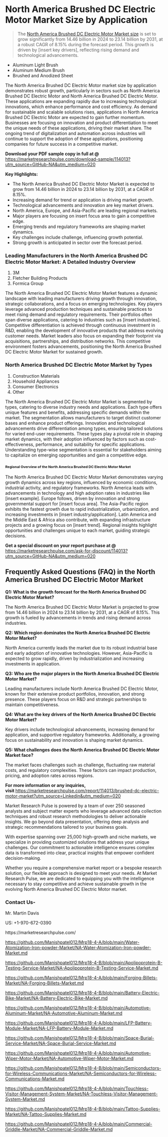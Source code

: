 <h1>North America Brushed DC Electric Motor Market&nbsp;Size by Application</h1><blockquote><p>The <a href="https://marketresearchpulse.com/download-sample/114013?utm_source=GitHub-NA&amp;utm_medium=020">North America Brushed DC Electric Motor Market size</a> is set to grow significantly from 14.46 billion in 2024 to 23.14 billion by 2031, at a robust CAGR of 8.15% during the forecast period. This growth is driven by [insert key drivers], reflecting rising demand and technological advancements.</p></blockquote><ul><li>Aluminum Light Brush<li> Aluminum Medium Brush<li> Brushed and Anodized Sheet</li></ul><p>The North America Brushed DC Electric Motor market size by application demonstrates robust growth, particularly in sectors such as North America Brushed DC Electric Motor and North America Brushed DC Electric Motor. These applications are expanding rapidly due to increasing technological innovations, which enhance performance and cost efficiency. As demand for sustainable and scalable solutions rises, applications in North America Brushed DC Electric Motor are expected to gain further momentum. Businesses are focusing on innovation and product differentiation to meet the unique needs of these applications, driving their market share. The ongoing trend of digitalization and automation across industries will continue to support the adoption of these applications, positioning companies for future success in a competitive market.</p><p><strong>Download your PDF sample copy in full at @ </strong><a href="https://marketresearchpulse.com/download-sample/114013?utm_source=GitHub-NA&amp;utm_medium=020">https://marketresearchpulse.com/download-sample/114013?utm_source=GitHub-NA&amp;utm_medium=020</a></p><p><strong>Key Highlights: </strong></p><ul><li>The North America Brushed DC Electric Motor Market is expected to grow from 14.46 billion in 2024 to 23.14 billion by 2031, at a CAGR of 8.15%.</li><li>Increasing demand for trend or application is driving market growth.</li><li>Technological advancements and innovation are key market drivers.</li><li>North America, Europe, and Asia-Pacific are leading regional markets.</li><li>Major players are focusing on insert focus area to gain a competitive edge.</li><li>Emerging trends and regulatory frameworks are shaping market dynamics.</li><li>Key challenges include challenge, influencing growth potential.</li><li>Strong growth is anticipated in sector over the forecast period.</li></ul><h3>Leading Manufacturers in the North America Brushed DC Electric Motor Market: A Detailed Industry Overview</h3><ol><li>3M</li><li>Fletcher Building Products</li><li>Formica Group</li></ol><div class="flex max-w-full flex-col flex-grow"><div class="min-h-8 text-message flex w-full flex-col items-end gap-2 whitespace-normal break-words [.text-message+&amp;]:mt-5" dir="auto" data-message-author-role="assistant" data-message-id="fd8432e4-4910-450d-b182-61b7bfb0a01f" data-message-model-slug="gpt-4o"><div class="flex w-full flex-col gap-1 empty:hidden first:pt-[3px]"><div class="markdown prose w-full break-words dark:prose-invert light"><p>The North America Brushed DC Electric Motor Market features a dynamic landscape with leading manufacturers driving growth through innovation, strategic collaborations, and a focus on emerging technologies. Key players leverage advanced production techniques and sustainable practices to meet rising demand and regulatory requirements. Their portfolios often span diverse applications, catering to industries such as [insert industries]. Competitive differentiation is achieved through continuous investment in R&amp;D, enabling the development of innovative products that address evolving customer needs. Market leaders also focus on expanding their footprint via acquisitions, partnerships, and distribution networks. This competitive environment fosters advancements, positioning the North America Brushed DC Electric Motor Market for sustained growth.</p></div></div></div></div><h3>North America Brushed DC Electric Motor Market by Types</h3><ol><li>Construction Materials<li> Household Appliances<li> Consumer Electronics<li> Other</li></ol><div class="flex max-w-full flex-col flex-grow"><div class="min-h-8 text-message flex w-full flex-col items-end gap-2 whitespace-normal break-words [.text-message+&amp;]:mt-5" dir="auto" data-message-author-role="assistant" data-message-id="084470be-0bb7-4664-bddf-5156b4f41249" data-message-model-slug="gpt-4o-mini"><div class="flex w-full flex-col gap-1 empty:hidden first:pt-[3px]"><div class="markdown prose w-full break-words dark:prose-invert light"><p>The North America Brushed DC Electric Motor Market is segmented by types, catering to diverse industry needs and applications. Each type offers unique features and benefits, addressing specific demands within the market. The segmentation allows manufacturers to target distinct customer bases and enhance product offerings. Innovation and technological advancements drive differentiation among types, ensuring tailored solutions for varied end-user requirements. These types play a pivotal role in shaping market dynamics, with their adoption influenced by factors such as cost-effectiveness, performance, and suitability for specific applications. Understanding type-wise segmentation is essential for stakeholders aiming to capitalize on emerging opportunities and gain a competitive edge.</p></div></div></div></div><h3><span style="font-size: 11px;">Regional Overview of the North America Brushed DC Electric Motor Market</span></h3><div class="flex max-w-full flex-col flex-grow"><div class="min-h-8 text-message flex w-full flex-col items-end gap-2 whitespace-normal break-words [.text-message+&amp;]:mt-5" dir="auto" data-message-author-role="assistant" data-message-id="e9038762-ce64-4e30-91c9-9bd413514231" data-message-model-slug="gpt-4o-mini"><div class="flex w-full flex-col gap-1 empty:hidden first:pt-[3px]"><div class="markdown prose w-full break-words dark:prose-invert light"><p>The North America Brushed DC Electric Motor Market demonstrates varying growth dynamics across key regions, influenced by economic conditions, industrial activity, and regulatory frameworks. North America leads with advancements in technology and high adoption rates in industries like [insert example]. Europe follows, driven by innovation and strong governmental support for [insert focus area]. The Asia-Pacific region exhibits the fastest growth due to rapid industrialization, urbanization, and increasing investments in [insert industry/application]. Latin America and the Middle East &amp; Africa also contribute, with expanding infrastructure projects and a growing focus on [insert trend]. Regional insights highlight opportunities and challenges unique to each market, guiding strategic decisions.</p></div></div></div></div><p><strong>Get a special discount on your report purchase at @ </strong><a href="https://marketresearchpulse.com/ask-for-discount/114013?utm_source=GitHub-NA&amp;utm_medium=020">https://marketresearchpulse.com/ask-for-discount/114013?utm_source=GitHub-NA&amp;utm_medium=020</a></p><h2>Frequently Asked Questions (FAQ) in the North America Brushed DC Electric Motor Market</h2><p><strong>Q1: What is the growth forecast for the North America Brushed DC Electric Motor Market?</strong></p><p>The North America Brushed DC Electric Motor Market is projected to grow from 14.46 billion in 2024 to 23.14 billion by 2031, at a CAGR of 8.15%. This growth is fueled by advancements in trends and rising demand across industries.</p><p><strong>Q2: Which region dominates the North America Brushed DC Electric Motor Market?</strong></p><p>North America currently leads the market due to its robust industrial base and early adoption of innovative technologies. However, Asia-Pacific is expected to grow rapidly, driven by industrialization and increasing investments in application.</p><p><strong>Q3: Who are the major players in the North America Brushed DC Electric Motor Market?</strong></p><p>Leading manufacturers include North America Brushed DC Electric Motor, known for their extensive product portfolios, innovation, and strong presence. These players focus on R&amp;D and strategic partnerships to maintain competitiveness.</p><p><strong>Q4: What are the key drivers of the North America Brushed DC Electric Motor Market?</strong></p><p>Key drivers include technological advancements, increasing demand for application, and supportive regulatory frameworks. Additionally, a growing focus on sustainability and innovation is shaping market dynamics.</p><p><strong>Q5: What challenges does the North America Brushed DC Electric Motor Market face?</strong></p><p>The market faces challenges such as challenge, fluctuating raw material costs, and regulatory complexities. These factors can impact production, pricing, and adoption rates across regions.</p><p><strong>For more information or any inquiries, visit&nbsp;</strong><a href="https://marketresearchpulse.com/report/114013/brushed-dc-electric-motor-market?utm_source=Linkedin&utm_medium=020">https://marketresearchpulse.com/report/114013/brushed-dc-electric-motor-market?utm_source=Linkedin&utm_medium=020</a></p><p>Market Research Pulse is powered by a team of over 250 seasoned analysts and subject matter experts who leverage advanced data collection techniques and robust research methodologies to deliver actionable insights. We go beyond data presentation, offering deep analysis and strategic recommendations tailored to your business goals.</p><p>With expertise spanning over 25,000 high-growth and niche markets, we specialize in providing customized solutions that address your unique challenges. Our commitment to actionable intelligence ensures complex data is transformed into clear, practical insights that empower confident decision-making.</p><p>Whether you require a comprehensive market report or a bespoke research solution, our flexible approach is designed to meet your needs. At Market Research Pulse, we are dedicated to equipping you with the intelligence necessary to stay competitive and achieve sustainable growth in the evolving North America Brushed DC Electric Motor market.</p><h3><strong>Contact Us-</strong></h3><p>Mr. Martin Davis</p><p>US: +1-970-672-0390</p><p>https://marketresearchpulse.com/</p><p><a href="https://github.com/Manishpatel012/Mrp18-4-A/blob/main/Water-Atomization-Iron-powder-Market/NA-Water-Atomization-Iron-powder-Market.md">https://github.com/Manishpatel012/Mrp18-4-A/blob/main/Water-Atomization-Iron-powder-Market/NA-Water-Atomization-Iron-powder-Market.md</a></p><p><a href="https://github.com/Manishpatel012/Mrp18-4-B/blob/main/Apolipoprotein-B-Testing-Service-Market/NA-Apolipoprotein-B-Testing-Service-Market.md">https://github.com/Manishpatel012/Mrp18-4-B/blob/main/Apolipoprotein-B-Testing-Service-Market/NA-Apolipoprotein-B-Testing-Service-Market.md</a></p><p><a href="https://github.com/Manishpatel012/Mrp18-4-A/blob/main/Forging-Billets-Market/NA-Forging-Billets-Market.md">https://github.com/Manishpatel012/Mrp18-4-A/blob/main/Forging-Billets-Market/NA-Forging-Billets-Market.md</a></p><p><a href="https://github.com/Manishpatel012/Mrp18-4-B/blob/main/Battery-Electric-Bike-Market/NA-Battery-Electric-Bike-Market.md">https://github.com/Manishpatel012/Mrp18-4-B/blob/main/Battery-Electric-Bike-Market/NA-Battery-Electric-Bike-Market.md</a></p><p><a href="https://github.com/Manishpatel012/Mrp18-4-B/blob/main/Automotive-Aluminum-Market/NA-Automotive-Aluminum-Market.md">https://github.com/Manishpatel012/Mrp18-4-B/blob/main/Automotive-Aluminum-Market/NA-Automotive-Aluminum-Market.md</a></p><p><a href="https://github.com/Manishpatel012/Mrp18-4-A/blob/main/LFP-Battery-Module-Market/NA-LFP-Battery-Module-Market.md">https://github.com/Manishpatel012/Mrp18-4-A/blob/main/LFP-Battery-Module-Market/NA-LFP-Battery-Module-Market.md</a></p><p><a href="https://github.com/Manishpatel012/Mrp18-4-B/blob/main/Space-Burial-Service-Market/NA-Space-Burial-Service-Market.md">https://github.com/Manishpatel012/Mrp18-4-B/blob/main/Space-Burial-Service-Market/NA-Space-Burial-Service-Market.md</a></p><p><a href="https://github.com/Manishpatel012/Mrp18-4-A/blob/main/Automotive-Wiper-Motor-Market/NA-Automotive-Wiper-Motor-Market.md">https://github.com/Manishpatel012/Mrp18-4-A/blob/main/Automotive-Wiper-Motor-Market/NA-Automotive-Wiper-Motor-Market.md</a></p><p><a href="https://github.com/Manishpatel012/Mrp18-4-B/blob/main/Semiconductors-for-Wireless-Communications-Market/NA-Semiconductors-for-Wireless-Communications-Market.md">https://github.com/Manishpatel012/Mrp18-4-B/blob/main/Semiconductors-for-Wireless-Communications-Market/NA-Semiconductors-for-Wireless-Communications-Market.md</a></p><p><a href="https://github.com/Manishpatel012/Mrp18-4-A/blob/main/Touchless-Visitor-Management-System-Market/NA-Touchless-Visitor-Management-System-Market.md">https://github.com/Manishpatel012/Mrp18-4-A/blob/main/Touchless-Visitor-Management-System-Market/NA-Touchless-Visitor-Management-System-Market.md</a></p><p><a href="https://github.com/Manishpatel012/Mrp18-4-B/blob/main/Tattoo-Supplies-Market/NA-Tattoo-Supplies-Market.md">https://github.com/Manishpatel012/Mrp18-4-B/blob/main/Tattoo-Supplies-Market/NA-Tattoo-Supplies-Market.md</a></p><p><a href="https://github.com/Manishpatel012/Mrp18-4-A/blob/main/Commercial-Griddle-Market/NA-Commercial-Griddle-Market.md">https://github.com/Manishpatel012/Mrp18-4-A/blob/main/Commercial-Griddle-Market/NA-Commercial-Griddle-Market.md</a></p>
